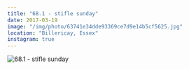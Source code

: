 ```yaml
---
title: "68.1 - stifle sunday"
date: 2017-03-19
image: "/img/photo/63741e34dde93369ce7d9e14b5cf5625.jpg"
location: "Billericay, Essex"
instagram: true
---
```


![68.1 - stifle sunday](/img/photo/63741e34dde93369ce7d9e14b5cf5625.jpg)
